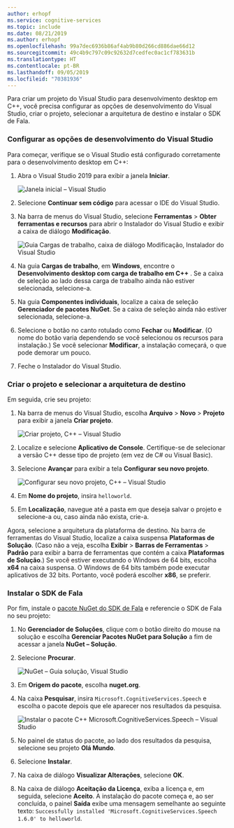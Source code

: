 ```yaml
---
author: erhopf
ms.service: cognitive-services
ms.topic: include
ms.date: 08/21/2019
ms.author: erhopf
ms.openlocfilehash: 99a7dec6936b86af4ab9b80d266cd886dae66d12
ms.sourcegitcommit: 49c4b9c797c09c92632d7cedfec0ac1cf783631b
ms.translationtype: HT
ms.contentlocale: pt-BR
ms.lasthandoff: 09/05/2019
ms.locfileid: "70381936"
---
```

Para criar um projeto do Visual Studio para desenvolvimento desktop em C++, você precisa configurar as opções de desenvolvimento do Visual Studio, criar o projeto, selecionar a arquitetura de destino e instalar o SDK de Fala. 

### <a name="set-up-visual-studio-development-options"></a>Configurar as opções de desenvolvimento do Visual Studio

Para começar, verifique se o Visual Studio está configurado corretamente para o desenvolvimento desktop em C++:

1. Abra o Visual Studio 2019 para exibir a janela **Iniciar**.

   ![Janela inicial – Visual Studio](../articles/cognitive-services/Speech-Service/media/sdk/vs-start-window.png) 

1. Selecione **Continuar sem código** para acessar o IDE do Visual Studio.

1. Na barra de menus do Visual Studio, selecione **Ferramentas** > **Obter ferramentas e recursos** para abrir o Instalador do Visual Studio e exibir a caixa de diálogo **Modificação**.

   ![Guia Cargas de trabalho, caixa de diálogo Modificação, Instalador do Visual Studio](../articles/cognitive-services/Speech-Service/media/sdk/vs-enable-cpp-workload.png)

1. Na guia **Cargas de trabalho**, em **Windows**, encontre o **Desenvolvimento desktop com carga de trabalho em C++** . Se a caixa de seleção ao lado dessa carga de trabalho ainda não estiver selecionada, selecione-a.

1. Na guia **Componentes individuais**, localize a caixa de seleção **Gerenciador de pacotes NuGet**. Se a caixa de seleção ainda não estiver selecionada, selecione-a.

1. Selecione o botão no canto rotulado como **Fechar** ou **Modificar**. (O nome do botão varia dependendo se você selecionou os recursos para instalação.) Se você selecionar **Modificar**, a instalação começará, o que pode demorar um pouco.

1. Feche o Instalador do Visual Studio.

### <a name="create-the-project-and-select-the-target-architecture"></a>Criar o projeto e selecionar a arquitetura de destino

Em seguida, crie seu projeto:

1. Na barra de menus do Visual Studio, escolha **Arquivo** > **Novo** > **Projeto** para exibir a janela **Criar projeto**.

   ![Criar projeto, C++ – Visual Studio](../articles/cognitive-services/Speech-Service/media/sdk/qs-cpp-windows-01-new-console-app.png)

1. Localize e selecione **Aplicativo de Console**. Certifique-se de selecionar a versão C++ desse tipo de projeto (em vez de C# ou Visual Basic).

1. Selecione **Avançar** para exibir a tela **Configurar seu novo projeto**.

   ![Configurar seu novo projeto, C++ – Visual Studio](../articles/cognitive-services/Speech-Service/media/sdk/vs-enable-cpp-configure-your-new-project.png)

1. Em **Nome do projeto**, insira `helloworld`.

1. Em **Localização**, navegue até a pasta em que deseja salvar o projeto e selecione-a ou, caso ainda não exista, crie-a.

Agora, selecione a arquitetura da plataforma de destino. Na barra de ferramentas do Visual Studio, localize a caixa suspensa **Plataformas de Solução**. (Caso não a veja, escolha **Exibir** > **Barras de Ferramentas** > **Padrão** para exibir a barra de ferramentas que contém a caixa **Plataformas de Solução**.) Se você estiver executando o Windows de 64 bits, escolha **x64** na caixa suspensa. O Windows de 64 bits também pode executar aplicativos de 32 bits. Portanto, você poderá escolher **x86**, se preferir.

### <a name="install-the-speech-sdk"></a>Instalar o SDK de Fala

Por fim, instale o [pacote NuGet do SDK de Fala](https://aka.ms/csspeech/nuget) e referencie o SDK de Fala no seu projeto:

1. No **Gerenciador de Soluções**, clique com o botão direito do mouse na solução e escolha **Gerenciar Pacotes NuGet para Solução** a fim de acessar a janela **NuGet – Solução**.

1. Selecione **Procurar**.

   ![NuGet – Guia solução, Visual Studio](../articles/cognitive-services/Speech-Service/media/sdk/qs-cpp-windows-03-manage-nuget-packages.png)

1. Em **Origem do pacote**, escolha **nuget.org**.

1. Na caixa **Pesquisar**, insira `Microsoft.CognitiveServices.Speech` e escolha o pacote depois que ele aparecer nos resultados da pesquisa.

   ![Instalar o pacote C++ Microsoft.CognitiveServices.Speech – Visual Studio](../articles/cognitive-services/Speech-Service/media/sdk/qs-cpp-windows-04-nuget-install-1.0.0.png)

1. No painel de status do pacote, ao lado dos resultados da pesquisa, selecione seu projeto **Olá Mundo**.

1. Selecione **Instalar**.

1. Na caixa de diálogo **Visualizar Alterações**, selecione **OK**.

1. Na caixa de diálogo **Aceitação da Licença**, exiba a licença e, em seguida, selecione **Aceito**. A instalação do pacote começa e, ao ser concluída, o painel **Saída** exibe uma mensagem semelhante ao seguinte texto: `Successfully installed 'Microsoft.CognitiveServices.Speech 1.6.0' to helloworld`. 

